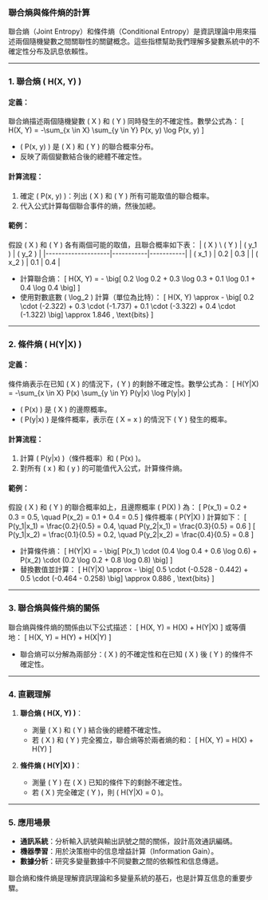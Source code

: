 ### 聯合熵與條件熵的計算

聯合熵（Joint Entropy）和條件熵（Conditional Entropy）是資訊理論中用來描述兩個隨機變數之間關聯性的關鍵概念。這些指標幫助我們理解多變數系統中的不確定性分布及訊息依賴性。

---

### **1. 聯合熵 \( H(X, Y) \)**

#### 定義：
聯合熵描述兩個隨機變數 \( X \) 和 \( Y \) 同時發生的不確定性。數學公式為：
\[
H(X, Y) = -\sum_{x \in X} \sum_{y \in Y} P(x, y) \log P(x, y)
\]
- \( P(x, y) \) 是 \( X \) 和 \( Y \) 的聯合概率分布。
- 反映了兩個變數結合後的總體不確定性。

#### 計算流程：
1. 確定 \( P(x, y) \)：列出 \( X \) 和 \( Y \) 所有可能取值的聯合概率。
2. 代入公式計算每個聯合事件的熵，然後加總。

#### 範例：
假設 \( X \) 和 \( Y \) 各有兩個可能的取值，且聯合概率如下表：
| \( X \) \ \( Y \) | \( y_1 \) | \( y_2 \) |
|--------------------|-----------|-----------|
| \( x_1 \)         | 0.2       | 0.3       |
| \( x_2 \)         | 0.1       | 0.4       |

- 計算聯合熵：
\[
H(X, Y) = - \big[ 0.2 \log 0.2 + 0.3 \log 0.3 + 0.1 \log 0.1 + 0.4 \log 0.4 \big]
\]
- 使用對數底數 \( \log_2 \) 計算（單位為比特）：
\[
H(X, Y) \approx - \big[ 0.2 \cdot (-2.322) + 0.3 \cdot (-1.737) + 0.1 \cdot (-3.322) + 0.4 \cdot (-1.322) \big] \approx 1.846 \, \text{bits}
\]

---

### **2. 條件熵 \( H(Y|X) \)**

#### 定義：
條件熵表示在已知 \( X \) 的情況下，\( Y \) 的剩餘不確定性。數學公式為：
\[
H(Y|X) = -\sum_{x \in X} P(x) \sum_{y \in Y} P(y|x) \log P(y|x)
\]
- \( P(x) \) 是 \( X \) 的邊際概率。
- \( P(y|x) \) 是條件概率，表示在 \( X = x \) 的情況下 \( Y \) 發生的概率。

#### 計算流程：
1. 計算 \( P(y|x) \)（條件概率）和 \( P(x) \)。
2. 對所有 \( x \) 和 \( y \) 的可能值代入公式，計算條件熵。

#### 範例：
假設 \( X \) 和 \( Y \) 的聯合概率如上，且邊際概率 \( P(X) \) 為：
\[
P(x_1) = 0.2 + 0.3 = 0.5, \quad P(x_2) = 0.1 + 0.4 = 0.5
\]
條件概率 \( P(Y|X) \) 計算如下：
\[
P(y_1|x_1) = \frac{0.2}{0.5} = 0.4, \quad P(y_2|x_1) = \frac{0.3}{0.5} = 0.6
\]
\[
P(y_1|x_2) = \frac{0.1}{0.5} = 0.2, \quad P(y_2|x_2) = \frac{0.4}{0.5} = 0.8
\]
- 計算條件熵：
\[
H(Y|X) = - \big[ P(x_1) \cdot (0.4 \log 0.4 + 0.6 \log 0.6) + P(x_2) \cdot (0.2 \log 0.2 + 0.8 \log 0.8) \big]
\]
- 替換數值並計算：
\[
H(Y|X) \approx - \big[ 0.5 \cdot (-0.528 - 0.442) + 0.5 \cdot (-0.464 - 0.258) \big] \approx 0.886 \, \text{bits}
\]

---

### **3. 聯合熵與條件熵的關係**

聯合熵與條件熵的關係由以下公式描述：
\[
H(X, Y) = H(X) + H(Y|X)
\]
或等價地：
\[
H(X, Y) = H(Y) + H(X|Y)
\]
- 聯合熵可以分解為兩部分：\( X \) 的不確定性和在已知 \( X \) 後 \( Y \) 的條件不確定性。

---

### **4. 直觀理解**

1. **聯合熵 \( H(X, Y) \)**：
   - 測量 \( X \) 和 \( Y \) 結合後的總體不確定性。
   - 若 \( X \) 和 \( Y \) 完全獨立，聯合熵等於兩者熵的和：
     \[
     H(X, Y) = H(X) + H(Y)
     \]

2. **條件熵 \( H(Y|X) \)**：
   - 測量 \( Y \) 在 \( X \) 已知的條件下的剩餘不確定性。
   - 若 \( X \) 完全確定 \( Y \)，則 \( H(Y|X) = 0 \)。

---

### **5. 應用場景**

- **通訊系統**：分析輸入訊號與輸出訊號之間的關係，設計高效通訊編碼。
- **機器學習**：用於決策樹中的信息增益計算（Information Gain）。
- **數據分析**：研究多變量數據中不同變數之間的依賴性和信息傳遞。

聯合熵和條件熵是理解資訊理論和多變量系統的基石，也是計算互信息的重要步驟。